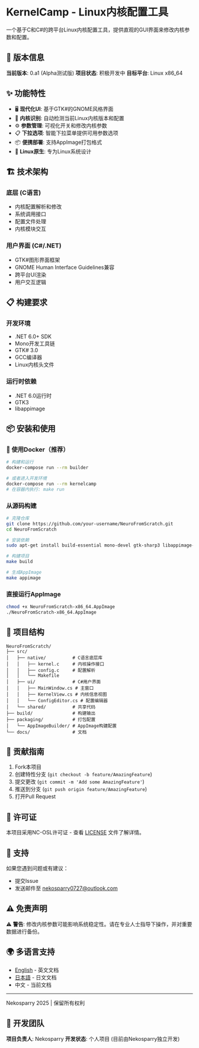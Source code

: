# KernelCamp - Linux内核配置工具

一个基于C和C#的跨平台Linux内核配置工具，提供直观的GUI界面来修改内核参数和配置。

## 🚀 版本信息

**当前版本**: 0.a1 (Alpha测试版)
**项目状态**: 积极开发中
**目标平台**: Linux x86_64

## ✨ 功能特性

- 🖥️ **现代化UI**: 基于GTK#的GNOME风格界面
- 🔧 **内核识别**: 自动检测当前Linux内核版本和配置
- ⚙️ **参数管理**: 可视化开关和修改内核参数
- 📋 **下拉选项**: 智能下拉菜单提供可用参数选项
- 📦 **便携部署**: 支持AppImage打包格式
- 🐧 **Linux原生**: 专为Linux系统设计

## 🏗️ 技术架构

### 底层 (C语言)
- 内核配置解析和修改
- 系统调用接口
- 配置文件处理
- 内核模块交互

### 用户界面 (C#/.NET)
- GTK#图形界面框架
- GNOME Human Interface Guidelines兼容
- 跨平台UI渲染
- 用户交互逻辑

## 📋 构建要求

### 开发环境
- .NET 6.0+ SDK
- Mono开发工具链
- GTK# 3.0
- GCC编译器
- Linux内核头文件

### 运行时依赖
- .NET 6.0运行时
- GTK3
- libappimage

## 📦 安装和使用

### 🐳 使用Docker（推荐）
```bash
# 构建和运行
docker-compose run --rm builder

# 或者进入开发环境
docker-compose run --rm kernelcamp
# 在容器内执行: make run
```

### 从源码构建
```bash
# 克隆仓库
git clone https://github.com/your-username/NeuroFromScratch.git
cd NeuroFromScratch

# 安装依赖
sudo apt-get install build-essential mono-devel gtk-sharp3 libappimage-dev

# 构建项目
make build

# 生成AppImage
make appimage
```

### 直接运行AppImage
```bash
chmod +x NeuroFromScratch-x86_64.AppImage
./NeuroFromScratch-x86_64.AppImage
```

## 📁 项目结构

```
NeuroFromScratch/
├── src/
│   ├── native/          # C语言底层库
│   │   ├── kernel.c     # 内核操作接口
│   │   ├── config.c     # 配置解析
│   │   └── Makefile
│   ├── ui/              # C#用户界面
│   │   ├── MainWindow.cs # 主窗口
│   │   ├── KernelView.cs # 内核信息视图
│   │   └── ConfigEditor.cs # 配置编辑器
│   └── shared/          # 共享代码
├── build/               # 构建输出
├── packaging/           # 打包配置
│   └── AppImageBuilder/ # AppImage构建配置
└── docs/                # 文档
```

## 🤝 贡献指南

1. Fork本项目
2. 创建特性分支 (`git checkout -b feature/AmazingFeature`)
3. 提交更改 (`git commit -m 'Add some AmazingFeature'`)
4. 推送到分支 (`git push origin feature/AmazingFeature`)
5. 打开Pull Request

## 📄 许可证

本项目采用NC-OSL许可证 - 查看 [LICENSE](LICENSE) 文件了解详情。

## 💬 支持

如果您遇到问题或有建议：
- 提交Issue
- 发送邮件至 nekosparry0727@outlook.com

## ⚠️ 免责声明

⚠️ **警告**: 修改内核参数可能影响系统稳定性。请在专业人士指导下操作，并对重要数据进行备份。

## 🌍 多语言支持

- [English](README.en.md) - 英文文档
- [日本語](README.ja.md) - 日文文档
- 中文 - 当前文档

---

Nekosparry 2025 | 保留所有权利

## 👥 开发团队

**项目负责人**: Nekosparry
**开发状态**: 个人项目 (目前由Nekosparry独立开发)
